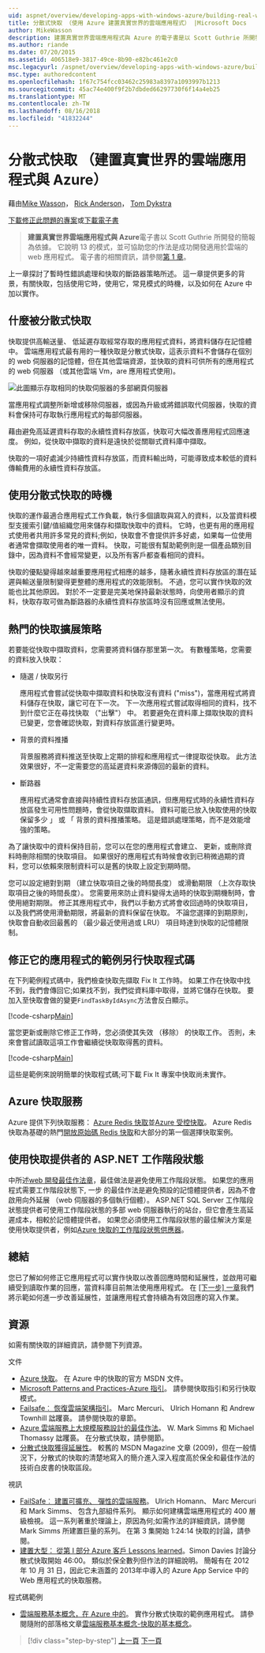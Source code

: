 ```yaml
---
uid: aspnet/overview/developing-apps-with-windows-azure/building-real-world-cloud-apps-with-windows-azure/distributed-caching
title: 分散式快取 （使用 Azure 建置真實世界的雲端應用程式） |Microsoft Docs
author: MikeWasson
description: 建置真實世界雲端應用程式與 Azure 的電子書是以 Scott Guthrie 所開發的簡報為依據。 它說明 13 模式與做法，他可以...
ms.author: riande
ms.date: 07/20/2015
ms.assetid: 406518e9-3817-49ce-8b90-e82bc461e2c0
msc.legacyurl: /aspnet/overview/developing-apps-with-windows-azure/building-real-world-cloud-apps-with-windows-azure/distributed-caching
msc.type: authoredcontent
ms.openlocfilehash: 1f67c754fcc03462c25983a8397a1093997b1213
ms.sourcegitcommit: 45ac74e400f9f2b7dbded66297730f6f14a4eb25
ms.translationtype: MT
ms.contentlocale: zh-TW
ms.lasthandoff: 08/16/2018
ms.locfileid: "41832244"
---
```

<a name="distributed-caching-building-real-world-cloud-apps-with-azure"></a>分散式快取 （建置真實世界的雲端應用程式與 Azure）
====================
藉由[Mike Wasson](https://github.com/MikeWasson)， [Rick Anderson](https://github.com/Rick-Anderson)， [Tom Dykstra](https://github.com/tdykstra)

[下載修正此問題的專案](http://code.msdn.microsoft.com/Fix-It-app-for-Building-cdd80df4)或[下載電子書](http://blogs.msdn.com/b/microsoft_press/archive/2014/07/23/free-ebook-building-cloud-apps-with-microsoft-azure.aspx)

> **建置真實世界雲端應用程式與 Azure**電子書以 Scott Guthrie 所開發的簡報為依據。 它說明 13 的模式，並可協助您的作法是成功開發適用於雲端的 web 應用程式。 電子書的相關資訊，請參閱[第 1 章](introduction.md)。


上一章探討了暫時性錯誤處理和快取的斷路器策略所述。 這一章提供更多的背景，有關快取，包括使用它時，使用它，常見模式的時機，以及如何在 Azure 中加以實作。

## <a name="what-is-distributed-caching"></a>什麼被分散式快取

快取提供高輸送量、 低延遲存取經常存取的應用程式資料，將資料儲存在記憶體中。 雲端應用程式最有用的一種快取是分散式快取，這表示資料不會儲存在個別的 web 伺服器的記憶體，但在其他雲端資源，並快取的資料可供所有的應用程式的 web 伺服器 （或其他雲端 Vm，are 應用程式使用)。

![此圖顯示存取相同的快取伺服器的多部網頁伺服器](distributed-caching/_static/image1.png)

當應用程式調整所新增或移除伺服器，或因為升級或將錯誤取代伺服器，快取的資料會保持可存取執行應用程式的每部伺服器。

藉由避免高延遲資料存取的永續性資料存放區，快取可大幅改善應用程式回應速度。 例如，從快取中擷取的資料是遠快於從關聯式資料庫中擷取。

快取的一項好處減少持續性資料存放區，而資料輸出時，可能導致成本較低的資料傳輸費用的永續性資料存放區。

## <a name="when-to-use-distributed-caching"></a>使用分散式快取的時機

快取的運作最適合應用程式工作負載，執行多個讀取與寫入的資料，以及當資料模型支援索引鍵/值組織您用來儲存和擷取快取中的資料。 它時，也更有用的應用程式使用者共用許多常見的資料;例如，快取會不會提供許多好處，如果每一位使用者通常會擷取使用者的唯一資料。 快取，可能很有幫助範例則是一個產品類別目錄中，因為資料不會經常變更，以及所有客戶都查看相同的資料。

快取的優點變得越來越重要應用程式相應的越多，隨著永續性資料存放區的潛在延遲與輸送量限制變得更整體的應用程式的效能限制。 不過，您可以實作快取的效能也比其他原因。 對於不一定要是完美地保持最新狀態時，向使用者顯示的資料，快取存取可做為斷路器的永續性資料存放區時沒有回應或無法使用。

## <a name="popular-cache-population-strategies"></a>熱門的快取擴展策略

若要能從快取中擷取資料，您需要將資料儲存那里第一次。 有數種策略，您需要的資料放入快取：

- 隨選 / 快取另行

    應用程式會嘗試從快取中擷取資料和快取沒有資料 ("miss")，當應用程式將資料儲存在快取，讓它可在下一次。 下一次應用程式嘗試取得相同的資料，找不到什麼它正在尋找快取 （"出擊"） 中。 若要避免在資料庫上擷取快取的資料已變更，您會確認快取，對資料存放區進行變更時。
- 背景的資料推播

    背景服務將資料推送至快取上定期的排程和應用程式一律提取從快取。 此方法效果很好，不一定需要您的高延遲資料來源傳回的最新的資料。
- 斷路器

    應用程式通常會直接與持續性資料存放區通訊，但應用程式時的永續性資料存放區發生可用性問題時，會從快取擷取資料。 資料可能已放入快取使用的快取保留多少 」 或 「 背景的資料推播策略。 這是錯誤處理策略，而不是效能增強的策略。

為了讓快取中的資料保持目前，您可以在您的應用程式會建立、 更新，或刪除資料時刪除相關的快取項目。 如果很好的應用程式有時候會收到已稍微過期的資料，您可以依賴來限制資料可以是舊的快取上設定到期時間。

您可以設定絕對到期 （建立快取項目之後的時間長度） 或滑動期限 （上次存取快取項目之後的時間長度）。 您需要用來防止資料變得太過時的快取到期機制時，會使用絕對期限。 修正其應用程式中，我們以手動方式將會收回過時的快取項目，以及我們將使用滑動期限，將最新的資料保留在快取。 不論您選擇的到期原則，快取會自動收回最舊的 （最少最近使用過或 LRU） 項目時達到快取的記憶體限制。

## <a name="sample-cache-aside-code-for-fix-it-app"></a>修正它的應用程式的範例另行快取程式碼

在下列範例程式碼中，我們檢查快取先擷取 Fix It 工作時。 如果工作在快取中找不到，我們會傳回它;如果找不到，我們從資料庫中取得，並將它儲存在快取。 要加入至快取會做的變更`FindTaskByIdAsync`方法會反白顯示。

[!code-csharp[Main](distributed-caching/samples/sample1.cs?highlight=5,9-11,13-15,19)]

當您更新或刪除它修正工作時，您必須使其失效 （移除） 的快取工作。 否則，未來會嘗試讀取這項工作會繼續從快取取得舊的資料。

[!code-csharp[Main](distributed-caching/samples/sample2.cs?highlight=7)]

這些是範例來說明簡單的快取程式碼;可下載 Fix It 專案中快取尚未實作。

## <a name="azure-caching-services"></a>Azure 快取服務

Azure 提供下列快取服務： [Azure Redis 快取](https://msdn.microsoft.com/library/dn690523.aspx)並[Azure 受控快取](https://msdn.microsoft.com/library/dn386094.aspx)。 Azure Redis 快取為基礎的熱門[開放原始碼 Redis 快取](http://redis.io/)和大部分的第一個選擇快取案例。

<a id="sessionstate"></a>
## <a name="aspnet-session-state-using-a-cache-provider"></a>使用快取提供者的 ASP.NET 工作階段狀態

中所述[web 開發最佳作法章](web-development-best-practices.md)，最佳做法是避免使用工作階段狀態。 如果您的應用程式需要工作階段狀態下, 一步 的最佳作法是避免預設的記憶體提供者，因為不會啟用向外延展 （web 伺服器的多個執行個體）。 ASP.NET SQL Server 工作階段狀態提供者可使用工作階段狀態的多部 web 伺服器執行的站台，但它會產生高延遲成本，相較於記憶體提供者。 如果您必須使用工作階段狀態的最佳解決方案是使用快取提供者，例如[Azure 快取的工作階段狀態供應器](https://msdn.microsoft.com/library/windowsazure/gg185668.aspx)。

## <a name="summary"></a>總結

您已了解如何修正它應用程式可以實作快取以改善回應時間和延展性，並啟用可繼續受到讀取作業的回應，當資料庫目前無法使用應用程式。 在 [[下一步] 一章](queue-centric-work-pattern.md)我們將示範如何進一步改善延展性，並讓應用程式會持續為有效回應的寫入作業。

## <a name="resources"></a>資源

如需有關快取的詳細資訊，請參閱下列資源。

文件

- [Azure 快取](https://msdn.microsoft.com/library/gg278356.aspx)。 在 Azure 中的快取的官方 MSDN 文件。
- [Microsoft Patterns and Practices-Azure 指引](https://msdn.microsoft.com/library/dn568099.aspx)。 請參閱快取指引和另行快取模式。
- [Failsafe︰ 恢復雲端架構指引](https://msdn.microsoft.com/library/windowsazure/jj853352.aspx)。 Marc Mercuri、 Ulrich Homann 和 Andrew Townhill 詘躩裛。 請參閱快取的章節。
- [Azure 雲端服務上大規模服務設計的最佳作法](https://msdn.microsoft.com/library/windowsazure/jj717232.aspx)。 W. Mark Simms 和 Michael Thomassy 詘躩裛。 在分散式快取，請參閱節。
- [分散式快取獲得延展性](https://msdn.microsoft.com/magazine/dd942840.aspx)。 較舊的 MSDN Magazine 文章 (2009)，但在一般情況下，分散式的快取的清楚地寫入的簡介進入深入程度高於保全和最佳作法的技術白皮書的快取區段。

視訊

- [FailSafe︰ 建置可擴充、 彈性的雲端服務](https://channel9.msdn.com/Series/FailSafe)。 Ulrich Homann、 Marc Mercuri 和 Mark Simms、 包含九部組件系列。 顯示如何建構雲端應用程式的 400 層級檢視。 這一系列著重於理論上，原因為何;如需作法的詳細資訊，請參閱 Mark Simms 所建置巨量的系列。 在第 3 集開始 1:24:14 快取的討論，請參閱。
- [建置大型： 從第 I 部分 Azure 客戶 Lessons learned](https://channel9.msdn.com/Events/Build/2012/3-029)。Simon Davies 討論分散式快取開始 46:00。 類似於保全數列但作法的詳細說明。 簡報有在 2012 年 10 月 31 日，因此它未涵蓋的 2013年中導入的 Azure App Service 中的 Web 應用程式的快取服務。

程式碼範例

- [雲端服務基本概念，在 Azure 中的](https://code.msdn.microsoft.com/Cloud-Service-Fundamentals-4ca72649)。 實作分散式快取的範例應用程式。 請參閱隨附的部落格文章[雲端服務基本概念-快取的基本概念](https://blogs.msdn.com/b/windowsazure/archive/2013/10/03/cloud-service-fundamentals-caching-basics.aspx)。

> [!div class="step-by-step"]
> [上一頁](transient-fault-handling.md)
> [下一頁](queue-centric-work-pattern.md)
